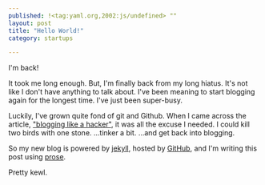 ```yaml
---
published: !<tag:yaml.org,2002:js/undefined> ""
layout: post
title: "Hello World!"
category: startups

---
```


I'm back!  

It took me long enough.  But, I'm finally back from my long hiatus.  It's not like I don't have anything to talk about.  I've been meaning to start blogging again for the longest time.  I've just been super-busy.

Luckily, I've grown quite fond of git and Github.  When I came across the article, ["blogging like a hacker"](http://tom.preston-werner.com/2008/11/17/blogging-like-a-hacker.html), it was all the excuse I needed.  I could kill two birds with one stone.  ...tinker a bit.  ...and get back into blogging.

So my new blog is powered by [jekyll](http://jekyllrb.com/), hosted by [GitHub](http://github.com), and I'm writing this post using [prose](http://prose.io/).

Pretty kewl.
